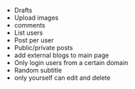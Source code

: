 - Drafts
- Upload images
- comments
- List users
- Post per user
- Public/private posts
- add external blogs to main page
- Only login users from a certain domain
- Random subtitle
- only yourself can edit and delete
